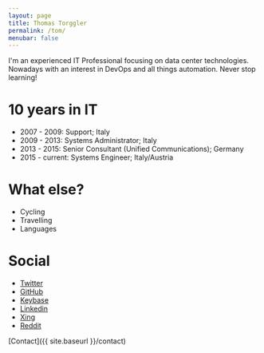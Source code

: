 ```yaml
---
layout: page
title: Thomas Torggler
permalink: /tom/
menubar: false
---
```


I'm an experienced IT Professional focusing on data center technologies. Nowadays with an interest in DevOps and all things automation. Never stop learning! 

# 10 years in IT
- 2007 - 2009: Support; Italy
- 2009 - 2013: Systems Administrator; Italy
- 2013 - 2015: Senior Consultant (Unified Communications); Germany
- 2015 - current: Systems Engineer; Italy/Austria

# What else?
- Cycling
- Travelling
- Languages 

# Social
- [Twitter](https://twitter.com/torggler)
- [GitHub](https://github.com/tomtorggler)
- [Keybase](https://keybase.io/tomt)
- [Linkedin](https://it.linkedin.com/in/thomastorggler)
- [Xing](https://www.xing.com/profile/Thomas_Torggler)
- [Reddit](https://www.reddit.com/user/tomtorggler)

[Contact]({{ site.baseurl }}/contact)
